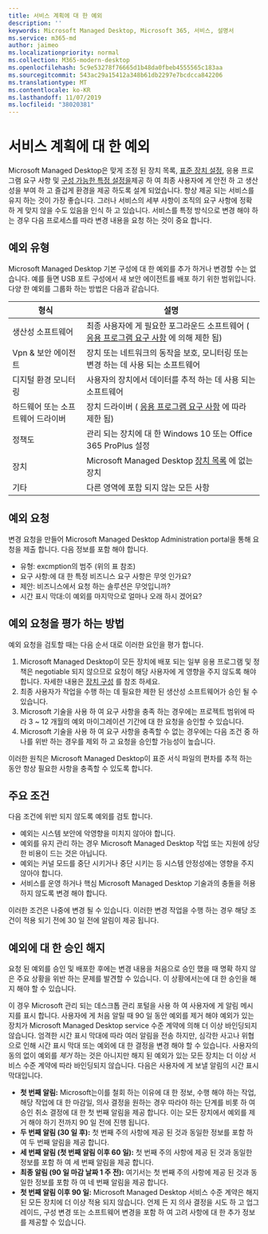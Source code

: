 ```yaml
---
title: 서비스 계획에 대 한 예외
description: ''
keywords: Microsoft Managed Desktop, Microsoft 365, 서비스, 설명서
ms.service: m365-md
author: jaimeo
ms.localizationpriority: normal
ms.collection: M365-modern-desktop
ms.openlocfilehash: 5c9e53278f76665d1b48da0fbeb4555565c183aa
ms.sourcegitcommit: 543ac29a15412a348b61db2297e7bcdcca842206
ms.translationtype: MT
ms.contentlocale: ko-KR
ms.lasthandoff: 11/07/2019
ms.locfileid: "38020381"
---
```

# <a name="exceptions-to-the-service-plan"></a>서비스 계획에 대 한 예외

Microsoft Managed Desktop은 맞게 조정 된 장치 목록, [표준 장치 설정](device-policies.md), 응용 프로그램 요구 사항 및 [구성 가능한 특정 설정을](../working-with-managed-desktop/config-setting-overview.md)제공 하 여 최종 사용자에 게 안전 하 고 생산성을 부여 하 고 즐겁게 환경을 제공 하도록 설계 되었습니다. 항상 제공 되는 서비스를 유지 하는 것이 가장 좋습니다. 그러나 서비스의 세부 사항이 조직의 요구 사항에 정확 하 게 맞지 않을 수도 있음을 인식 하 고 있습니다. 서비스를 특정 방식으로 변경 해야 하는 경우 다음 프로세스를 따라 변경 내용을 요청 하는 것이 중요 합니다.

 
## <a name="types-of-exceptions"></a>예외 유형
Microsoft Managed Desktop 기본 구성에 대 한 예외를 추가 하거나 변경할 수는 없습니다. 예를 들면 USB 포트 구성에서 새 보안 에이전트를 배포 하기 위한 범위입니다. 다양 한 예외를 그룹화 하는 방법은 다음과 같습니다.


|형식  |설명  |
|---------|---------|
|생산성 소프트웨어     |  최종 사용자에 게 필요한 포그라운드 소프트웨어 ( [응용 프로그램 요구 사항](mmd-app-requirements.md) 에 의해 제한 됨)       |
|Vpn & 보안 에이전트     |  장치 또는 네트워크의 동작을 보호, 모니터링 또는 변경 하는 데 사용 되는 소프트웨어       |
|디지털 환경 모니터링     |  사용자의 장치에서 데이터를 추적 하는 데 사용 되는 소프트웨어       |
|하드웨어 또는 소프트웨어 드라이버     |   장치 드라이버 ( [응용 프로그램 요구 사항](mmd-app-requirements.md) 에 따라 제한 됨)      |
|정책도     | 관리 되는 장치에 대 한 Windows 10 또는 Office 365 ProPlus 설정        |
|장치     | Microsoft Managed Desktop [장치 목록](device-list.md) 에 없는 장치        |
|기타     |  다른 영역에 포함 되지 않는 모든 사항       |



 
## <a name="request-an-exception"></a>예외 요청

변경 요청을 만들어 Microsoft Managed Desktop Administration portal을 통해 요청을 제출 합니다. 다음 정보를 포함 해야 합니다.
-    유형: excmption의 범주 (위의 표 참조)
-   요구 사항:에 대 한 특정 비즈니스 요구 사항은 무엇 인가요?
-   제안: 비즈니스에서 요청 하는 솔루션은 무엇입니까?
-   시간 표시 막대:이 예외를 마지막으로 얼마나 오래 하시 겠어요? 


## <a name="how-we-assess-an-exception-request"></a>예외 요청을 평가 하는 방법

예외 요청을 검토할 때는 다음 순서 대로 이러한 요인을 평가 합니다.
 
1.  Microsoft Managed Desktop이 모든 장치에 배포 되는 일부 응용 프로그램 및 정책은 negotiable 되지 않으므로 요청이 해당 사용자에 게 영향을 주지 않도록 해야 합니다. 자세한 내용은 [장치 구성](device-policies.md) 를 참조 하세요.
2.  최종 사용자가 작업을 수행 하는 데 필요한 제한 된 생산성 소프트웨어가 승인 될 수 있습니다. 
3.  Microsoft 기술을 사용 하 여 요구 사항을 충족 하는 경우에는 프로젝트 범위에 따라 3 ~ 12 개월의 예외 마이그레이션 기간에 대 한 요청을 승인할 수 있습니다.
4.  Microsoft 기술을 사용 하 여 요구 사항을 충족할 수 없는 경우에는 다음 조건 중 하나를 위반 하는 경우를 제외 하 고 요청을 승인할 가능성이 높습니다.  

이러한 원칙은 Microsoft Managed Desktop이 표준 서식 파일의 편차를 추적 하는 동안 항상 필요한 사항을 충족할 수 있도록 합니다. 

## <a name="key-conditions"></a>주요 조건

다음 조건에 위반 되지 않도록 예외를 검토 합니다.

-   예외는 시스템 보안에 악영향을 미치지 않아야 합니다. 
-   예외를 유지 관리 하는 경우 Microsoft Managed Desktop 작업 또는 지원에 상당한 비용이 드는 것은 아닙니다.
-   예외는 커널 모드를 중단 시키거나 중단 시키는 등 시스템 안정성에는 영향을 주지 않아야 합니다.
-   서비스를 운영 하거나 핵심 Microsoft Managed Desktop 기술과의 충돌을 허용 하지 않도록 변경 해야 합니다.

이러한 조건은 나중에 변경 될 수 있습니다. 이러한 변경 작업을 수행 하는 경우 해당 조건이 적용 되기 전에 30 일 전에 알림이 제공 됩니다.

## <a name="revoking-approval-for-an-exception"></a>예외에 대 한 승인 해지

요청 된 예외를 승인 및 배포한 후에는 변경 내용을 처음으로 승인 했을 때 명확 하지 않은 주요 상황을 위반 하는 문제를 발견할 수 있습니다. 이 상황에서는에 대 한 승인을 해지 해야 할 수 있습니다.
 
이 경우 Microsoft 관리 되는 데스크톱 관리 포털을 사용 하 여 사용자에 게 알림 메시지를 표시 합니다. 사용자에 게 처음 알릴 때 90 일 동안 예외를 제거 해야 예외가 있는 장치가 Microsoft Managed Desktop service 수준 계약에 의해 더 이상 바인딩되지 않습니다. 엄격한 시간 표시 막대에 따라 여러 알림을 전송 하지만, 심각한 사고나 위협으로 인해 시간 표시 막대 또는 예외에 대 한 결정을 변경 해야 할 수 있습니다. 사용자의 동의 없이 예외를 *제거* 하는 것은 아니지만 해지 된 예외가 있는 모든 장치는 더 이상 서비스 수준 계약에 따라 바인딩되지 않습니다. 다음은 사용자에 게 보낼 알림의 시간 표시 막대입니다.

- **첫 번째 알림:** Microsoft는이를 철회 하는 이유에 대 한 정보, 수행 해야 하는 작업, 해당 작업에 대 한 마감일, 의사 결정을 원하는 경우 따라야 하는 단계를 비롯 하 여 승인 취소 결정에 대 한 첫 번째 알림을 제공 합니다. 이는 모든 장치에서 예외를 제거 해야 하기 전까지 90 일 전에 진행 됩니다. 
- **두 번째 알림 (30 일 후):** 첫 번째 주의 사항에 제공 된 것과 동일한 정보를 포함 하 여 두 번째 알림을 제공 합니다. 
- **세 번째 알림 (첫 번째 알림 이후 60 일):** 첫 번째 주의 사항에 제공 된 것과 동일한 정보를 포함 하 여 세 번째 알림을 제공 합니다. 
- **최종 알림 (90 일 마감 날짜 1 주 전):** 여기서는 첫 번째 주의 사항에 제공 된 것과 동일한 정보를 포함 하 여 네 번째 알림을 제공 합니다.
- **첫 번째 알림 이후 90 일:** Microsoft Managed Desktop 서비스 수준 계약은 해지 된 모든 장치에 더 이상 적용 되지 않습니다. 언제 든 지 의사 결정을 시도 하 고 업그레이드, 구성 변경 또는 소프트웨어 변경을 포함 하 여 고려 사항에 대 한 추가 정보를 제공할 수 있습니다. 

